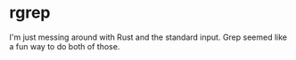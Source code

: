 # rgrep

I'm just messing around with Rust and the standard input. Grep seemed like a fun way to do both of those.
